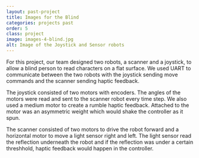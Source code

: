 ```yaml
---
layout: past-project
title: Images for the Blind
categories: projects past
order: 5
class: project
image: images-4-blind.jpg
alt: Image of the Joystick and Sensor robots
---
```

For this project, our team designed two robots, a scanner and a joystick, to allow a blind person to read characters on a flat surface. We used UART to communicate between the two robots with the joystick sending move commands and the scanner sending haptic feedback. 

The joystick consisted of two motors with encoders. The angles of the motors were read and sent to the scanner robot every time step. We also used a medium motor to create a rumble haptic feedback. Attached to the motor was an asymmetric weight which would shake the controller as it spun. 

The scanner consisted of two motors to drive the robot forward and a horizontal motor to move a light sensor right and left. The light sensor read the reflection underneath the robot and if the reflection was under a certain threshhold, haptic feedback would happen in the controller.